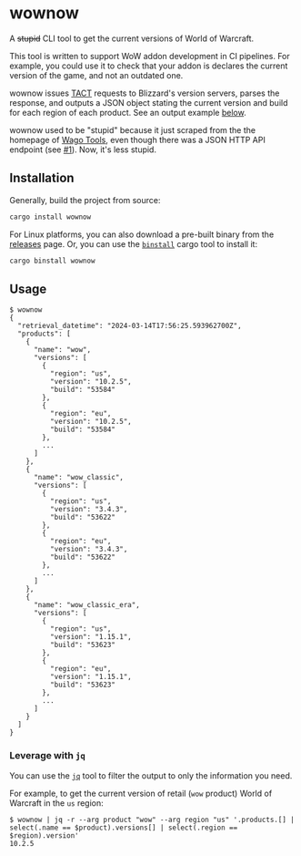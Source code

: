 # wownow

A ~~stupid~~ CLI tool to get the current versions of World of Warcraft.

This tool is written to support WoW addon development in CI pipelines. For
example, you could use it to check that your addon is declares the current
version of the game, and not an outdated one.

wownow issues [TACT](https://wowdev.wiki/TACT) requests to Blizzard's version
servers, parses the response, and outputs a JSON object stating the current
version and build for each region of each product. See an output example
[below](#usage).

wownow used to be "stupid" because it just scraped from the the homepage of
[Wago Tools](https://wago.tools/), even though there was a JSON HTTP API
endpoint (see [#1](https://github.com/t-mart/wownow/issues/1)). Now, it's less
stupid.

## Installation

Generally, build the project from source:

```bash
cargo install wownow
```

For Linux platforms, you can also download a pre-built binary from the
[releases](https://github.com/t-mart/wownow/releases) page. Or, you can use the
[`binstall`](https://github.com/cargo-bins/cargo-binstall) cargo tool to install it:

```bash
cargo binstall wownow
```

## Usage

```console
$ wownow
{
  "retrieval_datetime": "2024-03-14T17:56:25.593962700Z",
  "products": [
    {
      "name": "wow",
      "versions": [
        {
          "region": "us",
          "version": "10.2.5",
          "build": "53584"
        },
        {
          "region": "eu",
          "version": "10.2.5",
          "build": "53584"
        },
        ...
      ]
    },
    {
      "name": "wow_classic",
      "versions": [
        {
          "region": "us",
          "version": "3.4.3",
          "build": "53622"
        },
        {
          "region": "eu",
          "version": "3.4.3",
          "build": "53622"
        },
        ...
      ]
    },
    {
      "name": "wow_classic_era",
      "versions": [
        {
          "region": "us",
          "version": "1.15.1",
          "build": "53623"
        },
        {
          "region": "eu",
          "version": "1.15.1",
          "build": "53623"
        },
        ...
      ]
    }
  ]
}
```

### Leverage with `jq`

You can use the [`jq`](https://jqlang.github.io/jq/) tool to filter the output
to only the information you need.

For example, to get the current version of retail (`wow` product) World of Warcraft in the
`us` region:

```console
$ wownow | jq -r --arg product "wow" --arg region "us" '.products.[] | select(.name == $product).versions[] | select(.region == $region).version'
10.2.5
```

